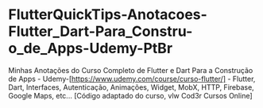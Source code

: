 # FlutterQuickTips-Anotacoes-Flutter_Dart-Para_Constru-o_de_Apps-Udemy-PtBr
Minhas Anotações do Curso Completo de Flutter e Dart Para a Construção de Apps - Udemy-[https://www.udemy.com/course/curso-flutter/] - Flutter, Dart, Interfaces, Autenticação, Animações, Widget, MobX, HTTP, Firebase, Google Maps, etc... [Código adaptado do curso, vlw Cod3r Cursos Online]
